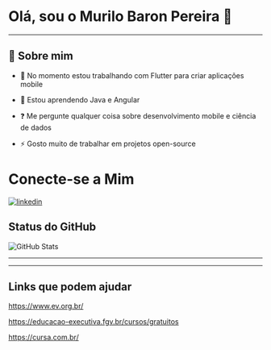 # Olá, sou o Murilo Baron Pereira  👋
_________________________


## 🚀 Sobre mim

- 🔭 No momento estou trabalhando com Flutter para criar aplicações mobile  
  

- 🌱 Estou aprendendo Java e Angular  
  

- ❓ Me pergunte qualquer coisa sobre desenvolvimento mobile e ciência de dados
  

- ⚡ Gosto muito de trabalhar em projetos open-source  

# Conecte-se a Mim

[![linkedin](https://img.shields.io/badge/linkedin-0A66C2?style=for-the-badge&logo=linkedin&logoColor=white)](https://www.linkedin.com/in/murilo-baron-pereira/)

## Status do GitHub

![GitHub Stats](https://github-readme-stats.vercel.app/api?username=Murilo-Baron&theme=transparent&bg_color=000&border_color=30A3DC&show_icons=true&icon_color=30A3DC&title_color=E94D5F&text_color=FFF)

_________________________________________________________________
_________________________________________________________________
## Links que podem ajudar

https://www.ev.org.br/

https://educacao-executiva.fgv.br/cursos/gratuitos

https://cursa.com.br/

